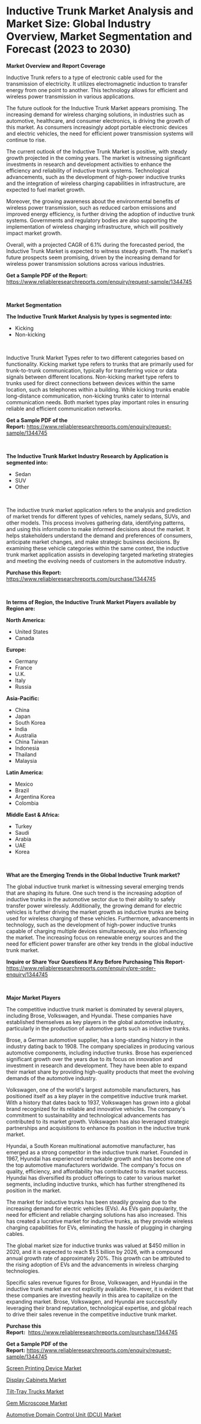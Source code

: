 <p><h1>Inductive Trunk Market Analysis and Market Size: Global Industry Overview, Market Segmentation and Forecast (2023 to 2030)</h1></p><p><strong>Market Overview and Report Coverage</strong></p>
<p><p>Inductive Trunk refers to a type of electronic cable used for the transmission of electricity. It utilizes electromagnetic induction to transfer energy from one point to another. This technology allows for efficient and wireless power transmission in various applications.</p><p>The future outlook for the Inductive Trunk Market appears promising. The increasing demand for wireless charging solutions, in industries such as automotive, healthcare, and consumer electronics, is driving the growth of this market. As consumers increasingly adopt portable electronic devices and electric vehicles, the need for efficient power transmission systems will continue to rise.</p><p>The current outlook of the Inductive Trunk Market is positive, with steady growth projected in the coming years. The market is witnessing significant investments in research and development activities to enhance the efficiency and reliability of inductive trunk systems. Technological advancements, such as the development of high-power inductive trunks and the integration of wireless charging capabilities in infrastructure, are expected to fuel market growth.</p><p>Moreover, the growing awareness about the environmental benefits of wireless power transmission, such as reduced carbon emissions and improved energy efficiency, is further driving the adoption of inductive trunk systems. Governments and regulatory bodies are also supporting the implementation of wireless charging infrastructure, which will positively impact market growth.</p><p>Overall, with a projected CAGR of 6.1% during the forecasted period, the Inductive Trunk Market is expected to witness steady growth. The market's future prospects seem promising, driven by the increasing demand for wireless power transmission solutions across various industries.</p></p>
<p><strong>Get a Sample PDF of the Report:</strong> <a href="https://www.reliableresearchreports.com/enquiry/request-sample/1344745">https://www.reliableresearchreports.com/enquiry/request-sample/1344745</a></p>
<p>&nbsp;</p>
<p><strong>Market Segmentation</strong></p>
<p><strong>The Inductive Trunk Market Analysis by types is segmented into:</strong></p>
<p><ul><li>Kicking</li><li>Non-kicking</li></ul></p>
<p>&nbsp;</p>
<p><p>Inductive Trunk Market Types refer to two different categories based on functionality. Kicking market type refers to trunks that are primarily used for trunk-to-trunk communication, typically for transferring voice or data signals between different locations. Non-kicking market type refers to trunks used for direct connections between devices within the same location, such as telephones within a building. While kicking trunks enable long-distance communication, non-kicking trunks cater to internal communication needs. Both market types play important roles in ensuring reliable and efficient communication networks.</p></p>
<p><strong>Get a Sample PDF of the Report:</strong>&nbsp;<a href="https://www.reliableresearchreports.com/enquiry/request-sample/1344745">https://www.reliableresearchreports.com/enquiry/request-sample/1344745</a></p>
<p>&nbsp;</p>
<p><strong>The Inductive Trunk Market Industry Research by Application is segmented into:</strong></p>
<p><ul><li>Sedan</li><li>SUV</li><li>Other</li></ul></p>
<p>&nbsp;</p>
<p><p>The inductive trunk market application refers to the analysis and prediction of market trends for different types of vehicles, namely sedans, SUVs, and other models. This process involves gathering data, identifying patterns, and using this information to make informed decisions about the market. It helps stakeholders understand the demand and preferences of consumers, anticipate market changes, and make strategic business decisions. By examining these vehicle categories within the same context, the inductive trunk market application assists in developing targeted marketing strategies and meeting the evolving needs of customers in the automotive industry.</p></p>
<p><strong>Purchase this Report:</strong>&nbsp; <a href="https://www.reliableresearchreports.com/purchase/1344745">https://www.reliableresearchreports.com/purchase/1344745</a></p>
<p>&nbsp;</p>
<p><strong>In terms of Region, the Inductive Trunk Market Players available by Region are:</strong></p>
<p>
    <p> <strong> North America: </strong>
        <ul>
            <li>United States</li>
            <li>Canada</li>
        </ul>
        </p> 
    <p> <strong> Europe: </strong>
        <ul>
            <li>Germany</li>
            <li>France</li>
            <li>U.K.</li>
            <li>Italy</li>
            <li>Russia</li>
        </ul>
        </p> 
    <p> <strong> Asia-Pacific: </strong>
        <ul>
            <li>China</li>
            <li>Japan</li>
            <li>South Korea</li>
            <li>India</li>
            <li>Australia</li>
            <li>China Taiwan</li>
            <li>Indonesia</li>
            <li>Thailand</li>
            <li>Malaysia</li>
        </ul>
        </p> 
    <p> <strong> Latin America: </strong>
        <ul>
            <li>Mexico</li>
            <li>Brazil</li>
            <li>Argentina Korea</li>
            <li>Colombia</li>
        </ul>
        </p> 
    <p> <strong> Middle East & Africa: </strong>
        <ul>
            <li>Turkey</li>
            <li>Saudi</li>
            <li>Arabia</li>
            <li>UAE</li>
            <li>Korea</li>
        </ul>
    </p>
    </p>
<p>&nbsp;</p>
<p><strong>What are the Emerging Trends in the Global Inductive Trunk market?</strong></p>
<p><p>The global inductive trunk market is witnessing several emerging trends that are shaping its future. One such trend is the increasing adoption of inductive trunks in the automotive sector due to their ability to safely transfer power wirelessly. Additionally, the growing demand for electric vehicles is further driving the market growth as inductive trunks are being used for wireless charging of these vehicles. Furthermore, advancements in technology, such as the development of high-power inductive trunks capable of charging multiple devices simultaneously, are also influencing the market. The increasing focus on renewable energy sources and the need for efficient power transfer are other key trends in the global inductive trunk market.</p></p>
<p><strong>Inquire or Share Your Questions If Any Before Purchasing This Report</strong>- <a href="https://www.reliableresearchreports.com/enquiry/pre-order-enquiry/1344745">https://www.reliableresearchreports.com/enquiry/pre-order-enquiry/1344745</a></p>
<p>&nbsp;</p>
<p><strong>Major Market Players</strong></p>
<p><p>The competitive inductive trunk market is dominated by several players, including Brose, Volkswagen, and Hyundai. These companies have established themselves as key players in the global automotive industry, particularly in the production of automotive parts such as inductive trunks.</p><p>Brose, a German automotive supplier, has a long-standing history in the industry dating back to 1908. The company specializes in producing various automotive components, including inductive trunks. Brose has experienced significant growth over the years due to its focus on innovation and investment in research and development. They have been able to expand their market share by providing high-quality products that meet the evolving demands of the automotive industry.</p><p>Volkswagen, one of the world's largest automobile manufacturers, has positioned itself as a key player in the competitive inductive trunk market. With a history that dates back to 1937, Volkswagen has grown into a global brand recognized for its reliable and innovative vehicles. The company's commitment to sustainability and technological advancements has contributed to its market growth. Volkswagen has also leveraged strategic partnerships and acquisitions to enhance its position in the inductive trunk market.</p><p>Hyundai, a South Korean multinational automotive manufacturer, has emerged as a strong competitor in the inductive trunk market. Founded in 1967, Hyundai has experienced remarkable growth and has become one of the top automotive manufacturers worldwide. The company's focus on quality, efficiency, and affordability has contributed to its market success. Hyundai has diversified its product offerings to cater to various market segments, including inductive trunks, which has further strengthened its position in the market.</p><p>The market for inductive trunks has been steadily growing due to the increasing demand for electric vehicles (EVs). As EVs gain popularity, the need for efficient and reliable charging solutions has also increased. This has created a lucrative market for inductive trunks, as they provide wireless charging capabilities for EVs, eliminating the hassle of plugging in charging cables.</p><p>The global market size for inductive trunks was valued at $450 million in 2020, and it is expected to reach $1.5 billion by 2026, with a compound annual growth rate of approximately 20%. This growth can be attributed to the rising adoption of EVs and the advancements in wireless charging technologies.</p><p>Specific sales revenue figures for Brose, Volkswagen, and Hyundai in the inductive trunk market are not explicitly available. However, it is evident that these companies are investing heavily in this area to capitalize on the expanding market. Brose, Volkswagen, and Hyundai are successfully leveraging their brand reputation, technological expertise, and global reach to drive their sales revenue in the competitive inductive trunk market.</p></p>
<p><strong>Purchase this Report:</strong>&nbsp;&nbsp;<a href="https://www.reliableresearchreports.com/purchase/1344745">https://www.reliableresearchreports.com/purchase/1344745</a></p>
<p></p>
<p><strong>Get a Sample PDF of the Report:</strong>&nbsp;<a href="https://www.reliableresearchreports.com/enquiry/request-sample/1344745">https://www.reliableresearchreports.com/enquiry/request-sample/1344745</a></p>
<p><p><a href="https://www.linkedin.com/pulse/screen-printing-device-market-size-share-global-analysis-x1uke/">Screen Printing Device Market</a></p><p><a href="https://medium.com/@krithi.reportprime/display-cabinets-market-insights-into-market-cagr-market-trends-and-growth-strategies-b2175ead9020">Display Cabinets Market</a></p><p><a href="https://github.com/RickHolmes3/Market-Research-Report-List-2/blob/main/tilt-tray-trucks-market.md">Tilt-Tray Trucks Market</a></p><p><a href="https://www.linkedin.com/pulse/gem-microscope-market-challenges-opportunities-growth-drivers-9aq8e/">Gem Microscope Market</a></p><p><a href="https://github.com/CliffMedina6/Market-Research-Report-List-2/blob/main/automotive-domain-control-unit-dcu-market.md">Automotive Domain Control Unit (DCU) Market</a></p></p>